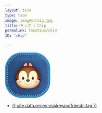 ```yaml
---
layout: tsum
type: tsum
image: images/chip.jpg
title: チップ | Chip
permalink: tsumtsum/chip
ID: "chip"

---
```

<img class="ui image" src="../images/chip.jpg">

* <a href="{{ site.data.series-mickeyandfriends.url }}">{{ site.data.series-mickeyandfriends.tag }}</a>
